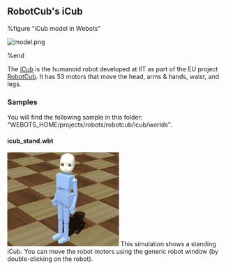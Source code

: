 ## RobotCub's iCub

%figure "iCub model in Webots"

![model.png](images/robots/icub/model.png)

%end

The [iCub](http://www.icub.org/) is the humanoid robot developed at IIT as part of the EU project [RobotCub](http://www.robotcub.org/).
It has 53 motors that move the head, arms & hands, waist, and legs.

### Samples

You will find the following sample in this folder: "WEBOTS\_HOME/projects/robots/robotcub/icub/worlds".

#### icub\_stand.wbt

![icub_stand.wbt.png](images/robots/icub/icub_stand.wbt.thumbnail.jpg) This simulation shows a standing iCub.
You can move the robot motors using the generic robot window (by double-clicking on the robot).
